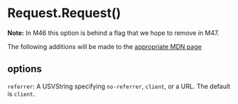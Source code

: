 # Request.Request()

**Note:** In M46 this option is behind a flag that we hope to remove in M47.

The following additions will be made to the [appropriate MDN page](https://developer.mozilla.org/en-US/docs/Web/API/Request/Request)

## options

`referrer`: A USVString specifying `no-referrer`, `client`, or a URL. The default is `client`.
